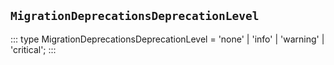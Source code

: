 ## `MigrationDeprecationsDeprecationLevel`
:::
type MigrationDeprecationsDeprecationLevel = 'none' | 'info' | 'warning' | 'critical';
:::

